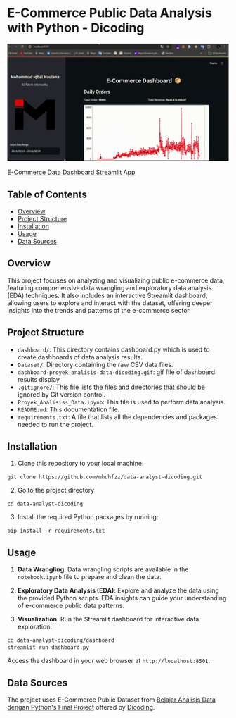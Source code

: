 # E-Commerce Public Data Analysis with Python - Dicoding

![E-Commerce Data Dashboard](dashboard-proyek-analisis-data-dicoding.gif)

[E-Commerce Data Dashboard Streamlit App]()

## Table of Contents

- [Overview](#overview)
- [Project Structure](#project-structure)
- [Installation](#installation)
- [Usage](#usage)
- [Data Sources](#data-sources)

## Overview

This project focuses on analyzing and visualizing public e-commerce data, featuring comprehensive data wrangling and exploratory data analysis (EDA) techniques. It also includes an interactive Streamlit dashboard, allowing users to explore and interact with the dataset, offering deeper insights into the trends and patterns of the e-commerce sector.

## Project Structure

- `dashboard/`: This directory contains dashboard.py which is used to create dashboards of data analysis results.
- `Dataset/`: Directory containing the raw CSV data files.
- `dashboard-proyek-analisis-data-dicoding.gif`: gif file of dashboard results display
- `.gitignore/`: This file lists the files and directories that should be ignored by Git version control.
- `Proyek_Analisiss_Data.ipynb`: This file is used to perform data analysis.
- `README.md`: This documentation file.
- `requirements.txt`: A file that lists all the dependencies and packages needed to run the project.

## Installation

1. Clone this repository to your local machine:

```
git clone https://github.com/mhdhfzz/data-analyst-dicoding.git
```

2. Go to the project directory

```
cd data-analyst-dicoding
```

3. Install the required Python packages by running:

```
pip install -r requirements.txt
```

## Usage

1. **Data Wrangling**: Data wrangling scripts are available in the `notebook.ipynb` file to prepare and clean the data.

2. **Exploratory Data Analysis (EDA)**: Explore and analyze the data using the provided Python scripts. EDA insights can guide your understanding of e-commerce public data patterns.

3. **Visualization**: Run the Streamlit dashboard for interactive data exploration:

```
cd data-analyst-dicoding/dashboard
streamlit run dashboard.py
```

Access the dashboard in your web browser at `http://localhost:8501`.

## Data Sources

The project uses E-Commerce Public Dataset from [Belajar Analisis Data dengan Python's Final Project](https://drive.google.com/file/d/1MsAjPM7oKtVfJL_wRp1qmCajtSG1mdcK/view) offered by [Dicoding](https://www.dicoding.com/).
